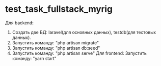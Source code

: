 # test_task_fullstack_myrig
Для backend:
 1. Создать две БД: laravel(для основных данных), testdb(для тестовых данных).
 2. Запустить команду: "php artisan migrate"
 3. Запустить команду: "php artisan db:seed" 
 4. Запустить команду: "php artisan serve"
Для frontend: 
  Запустить команду: "yarn start"
